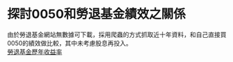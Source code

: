 # 探討0050和勞退基金績效之關係
由於勞退基金網站無數據可下載，採用爬蟲的方式抓取近十年資料，和自己直接買0050的績效做比較，其中未考慮股息再投入。\
[勞退基金歷年收益率](https://www.blf.gov.tw/49200/49255/49261/49269/49279/73028/)
